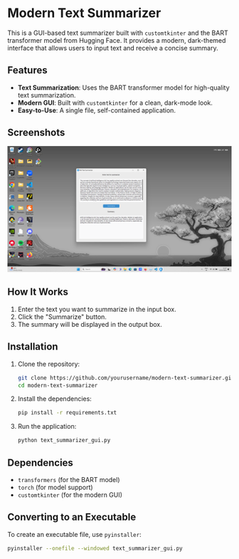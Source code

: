 # Modern Text Summarizer

This is a GUI-based text summarizer built with `customtkinter` and the BART transformer model from Hugging Face. It provides a modern, dark-themed interface that allows users to input text and receive a concise summary.

## Features
- **Text Summarization**: Uses the BART transformer model for high-quality text summarization.
- **Modern GUI**: Built with `customtkinter` for a clean, dark-mode look.
- **Easy-to-Use**: A single file, self-contained application.

## Screenshots
![GUI Screenshot](screenshot.png)

## How It Works
1. Enter the text you want to summarize in the input box.
2. Click the "Summarize" button.
3. The summary will be displayed in the output box.

## Installation

1. Clone the repository:
    ```bash
    git clone https://github.com/yourusername/modern-text-summarizer.git
    cd modern-text-summarizer
    ```

2. Install the dependencies:
    ```bash
    pip install -r requirements.txt
    ```

3. Run the application:
    ```bash
    python text_summarizer_gui.py
    ```

## Dependencies
- `transformers` (for the BART model)
- `torch` (for model support)
- `customtkinter` (for the modern GUI)

## Converting to an Executable
To create an executable file, use `pyinstaller`:
```bash
pyinstaller --onefile --windowed text_summarizer_gui.py
